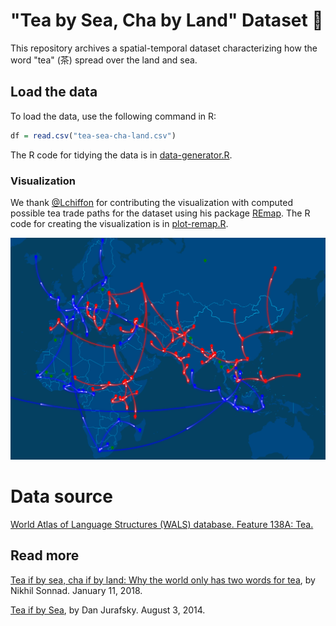 # "Tea by Sea, Cha by Land" Dataset 🍵

This repository archives a spatial-temporal dataset characterizing
how the word "tea" (茶) spread over the land and sea.

## Load the data

To load the data, use the following command in R:

```r
df = read.csv("tea-sea-cha-land.csv")
```

The R code for tidying the data is in [data-generator.R](data-generator.R).

### Visualization

We thank [@Lchiffon](https://github.com/Lchiffon) for contributing the visualization with computed possible tea trade paths for the dataset using his package [REmap](https://github.com/Lchiffon/REmap). The R code for creating the visualization is in [plot-remap.R](plot-remap.R).

![](plot-remap.png)

# Data source

[World Atlas of Language Structures (WALS) database. Feature 138A: Tea.](http://wals.info/feature/138A#2/25.5/143.6)

## Read more

[Tea if by sea, cha if by land: Why the world only has two words for tea](https://qz.com/1176962/map-how-the-word-tea-spread-over-land-and-sea-to-conquer-the-world/), by Nikhil Sonnad. January 11, 2018.

[Tea if by Sea](https://languageoffood.blogspot.com/2014/08/tea-if-by-sea.html), by Dan Jurafsky. August 3, 2014.
